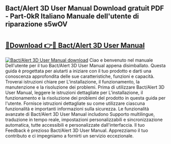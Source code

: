 ## Bact/Alert 3D User Manual Download gratuit PDF - Part-0kR Italiano Manuale dell'utente di riparazione s5wOV

# <h2><a href="http://dffcen.blite.top/?on=Bact%2fAlert+3D+User+Manual">🔗Download 👉🔴 Bact/Alert 3D User Manual</a></h2>

[![Bact/Alert 3D User Manual download](https://i.imgur.com/lujVjoI.png)](http://dffcen.blite.top/?on=Bact%2fAlert+3D+User+Manual)
Ciao e benvenuto nel manuale Dell'utente per il tuo Bact/Alert 3D User Manual appena disimballato. Questa guida è progettata per aiutarti a iniziare con il tuo prodotto e darti una conoscenza approfondita delle sue caratteristiche, funzioni e capacità. Troverai istruzioni chiare per L'installazione, il funzionamento, la manutenzione e la risoluzione dei problemi. Prima di utilizzare Bact/Alert 3D User Manual, leggere le istruzioni dettagliate per L'installazione, il funzionamento e la risoluzione dei problemi del prodotto in questa guida per l'utente. Fornisce istruzioni dettagliate su come utilizzare ciascuna funzionalità e importanti informazioni sulla sicurezza. Le funzionalità avanzate di Bact/Alert 3D User Manual includono Supporto multilingue, traduzione in tempo reale, impostazioni personalizzabili e sincronizzazione automatica, tutte accessibili e personalizzate dall'interfaccia. Il tuo Feedback è prezioso Bact/Alert 3D User Manual. Apprezziamo il tuo contributo e ci impegniamo a fornirti un servizio eccezionale.
